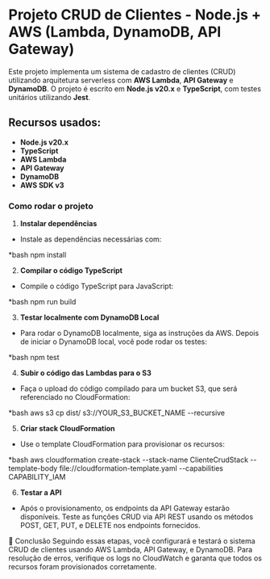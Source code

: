 # Projeto CRUD de Clientes - Node.js + AWS (Lambda, DynamoDB, API Gateway)

Este projeto implementa um sistema de cadastro de clientes (CRUD) utilizando arquitetura serverless com **AWS Lambda**, **API Gateway** e **DynamoDB**. O projeto é escrito em **Node.js v20.x** e **TypeScript**, com testes unitários utilizando **Jest**.

## Recursos usados:

- **Node.js v20.x**
- **TypeScript**
- **AWS Lambda**
- **API Gateway**
- **DynamoDB**
- **AWS SDK v3**

### Como rodar o projeto

1. **Instalar dependências**

- Instale as dependências necessárias com:

*bash
npm install


2. **Compilar o código TypeScript**

- Compile o código TypeScript para JavaScript:

*bash
npm run build


3. **Testar localmente com DynamoDB Local**

- Para rodar o DynamoDB localmente, siga as instruções da AWS. Depois de iniciar o DynamoDB local, você pode rodar os testes:

*bash
npm test


4. **Subir o código das Lambdas para o S3**

- Faça o upload do código compilado para um bucket S3, que será referenciado no CloudFormation:

*bash
aws s3 cp dist/ s3://YOUR_S3_BUCKET_NAME --recursive


5. **Criar stack CloudFormation**

- Use o template CloudFormation para provisionar os recursos:

*bash
aws cloudformation create-stack --stack-name ClienteCrudStack --template-body file://cloudformation-template.yaml --capabilities CAPABILITY_IAM


6. **Testar a API**

- Após o provisionamento, os endpoints da API Gateway estarão disponíveis. Teste as funções CRUD via API REST usando os métodos POST, GET, PUT, e DELETE nos endpoints fornecidos.


📝 Conclusão
Seguindo essas etapas, você configurará e testará o sistema CRUD de clientes usando AWS Lambda, API Gateway, e DynamoDB. Para resolução de erros, verifique os logs no CloudWatch e garanta que todos os recursos foram provisionados corretamente.
